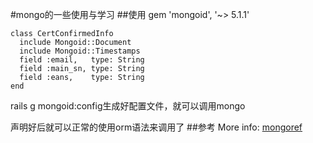 #mongo的一些使用与学习
##使用
gem 'mongoid', '~> 5.1.1'
```
class CertConfirmedInfo
  include Mongoid::Document
  include Mongoid::Timestamps
  field :email,   type: String 
  field :main_sn, type: String
  field :eans,    type: String
end
```
rails g mongoid:config生成好配置文件，就可以调用mongo

声明好后就可以正常的使用orm语法来调用了
##参考
More info: [mongoref](https://gorails.com/guides/setting-up-rails-4-with-mongodb-and-mongoid)
